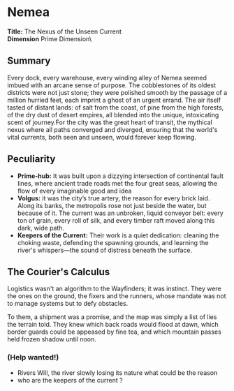 # Nemea

**Title:** The Nexus of the Unseen Current\
**Dimension** Prime Dimension\


## Summary

Every dock, every warehouse, every winding alley of Nemea seemed imbued with an arcane sense of purpose. The cobblestones of its oldest districts were not just stone; they were polished smooth by the passage of a million hurried feet, each imprint a ghost of an urgent errand. The air itself tasted of distant lands: of salt from the coast, of pine from the high forests, of the dry dust of desert empires, all blended into the unique, intoxicating scent of journey.For the city was the great heart of transit, the mythical nexus where all paths converged and diverged, ensuring that the world's vital currents, both seen and unseen, would forever keep flowing.

## Peculiarity 

* **Prime-hub:** It was built upon a dizzying intersection of continental fault lines, where ancient trade roads met the four great seas, allowing the flow of every imaginable good and idea
* **Volgus:** it was the city’s true artery, the reason for every brick laid. Along its banks, the metropolis rose not just beside the water, but because of it. The current was an unbroken, liquid conveyor belt: every ton of grain, every roll of silk, and every timber raft moved along this dark, wide path.
* **Keepers of the Current:** Their work is a quiet dedication: cleaning the choking waste, defending the spawning grounds, and learning the river's whispers—the sound of distress beneath the surface. 

## The Courier's Calculus


Logistics wasn't an algorithm to the Wayfinders; it was instinct. They were the ones on the ground, the fixers and the runners, whose mandate was not to manage systems but to defy obstacles.

To them, a shipment was a promise, and the map was simply a list of lies the terrain told. They knew which back roads would flood at dawn, which border guards could be appeased by fine tea, and which mountain passes held frozen shadow until noon.



### (Help wanted!) 

* Rivers Will, the river slowly losing its nature what could be the reason
* who are the keepers of the current ?